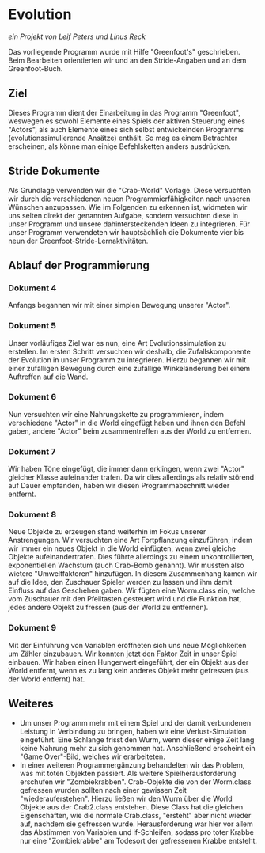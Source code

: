 # **Evolution**

*ein Projekt von Leif Peters und Linus Reck*

Das vorliegende Programm wurde mit Hilfe "Greenfoot's" geschrieben. Beim Bearbeiten orientierten wir und an den Stride-Angaben und an dem Greenfoot-Buch.

## **Ziel**
Dieses Programm dient der Einarbeitung in das Programm "Greenfoot", weswegen es sowohl Elemente eines Spiels der aktiven Steuerung eines "Actors", als auch Elemente eines sich selbst entwickelnden Programms (evolutionssimulierende Ansätze) enthält. So mag es einem Betrachter erscheinen, als könne man einige Befehlsketten anders ausdrücken.

## **Stride Dokumente**
Als Grundlage verwenden wir die "Crab-World" Vorlage. Diese versuchten wir durch die verschiedenen neuen Programmierfähigkeiten nach unseren Wünschen anzupassen. Wie im Folgenden zu erkennen ist, widmeten wir uns selten direkt der genannten Aufgabe, sondern versuchten diese in unser Programm und unsere dahintersteckenden Ideen zu integrieren. Für unser Programm verwendeten wir hauptsächlich die Dokumente vier bis neun der Greenfoot-Stride-Lernaktivitäten.

## **Ablauf der Programmierung**

### **Dokument 4**
Anfangs begannen wir mit einer simplen Bewegung unserer "Actor".

### **Dokument 5**
Unser vorläufiges Ziel war es nun, eine Art Evolutionssimulation zu erstellen. Im ersten Schritt versuchten wir deshalb, die Zufallskomponente der Evolution in unser Programm zu integrieren. Hierzu begannen wir mit einer zufälligen Bewegung durch eine zufällige Winkeländerung bei einem Auftreffen auf die Wand.

### **Dokument 6**
Nun versuchten wir eine Nahrungskette zu programmieren, indem verschiedene "Actor" in die World eingefügt haben und ihnen den Befehl gaben, andere "Actor" beim zusammentreffen aus der World zu entfernen.

### **Dokument 7**
Wir haben Töne eingefügt, die immer dann erklingen, wenn zwei "Actor" gleicher Klasse aufeinander trafen. Da wir dies allerdings als relativ störend auf Dauer empfanden, haben wir diesen Programmabschnitt wieder entfernt.

### **Dokument 8**
Neue Objekte zu erzeugen stand weiterhin im Fokus unserer Anstrengungen. Wir versuchten eine Art Fortpflanzung einzuführen, indem wir immer ein neues Objekt in die World einfügten, wenn zwei gleiche Objekte aufeinandertrafen. Dies führte allerdings zu einem unkontrollierten, exponentiellen Wachstum (auch Crab-Bomb genannt). Wir mussten also wietere "Umweltfaktoren" hinzufügen. In diesem Zusammenhang kamen wir auf die Idee, den Zuschauer Spieler werden zu lassen und ihm damit Einfluss auf das Geschehen gaben. Wir fügten eine Worm.class ein, welche vom Zuschauer mit den Pfeiltasten gesteuert wird und die Funktion hat, jedes andere Objekt zu fressen (aus der World zu entfernen).

### **Dokument 9**
Mit der Einführung von Variablen eröffneten sich uns neue Möglichkeiten um Zähler einzubauen. Wir konnten jetzt den Faktor Zeit in unser Spiel einbauen. Wir haben einen Hungerwert eingeführt, der ein Objekt aus der World entfernt, wenn es zu lang kein anderes Objekt mehr gefressen (aus der World entfernt) hat.

## **Weiteres**
- Um unser Programm mehr mit einem Spiel und der damit verbundenen Leistung in Verbindung zu bringen, haben wir eine Verlust-Simulation eingeführt. Eine Schlange frisst den Wurm, wenn dieser einige Zeit lang keine Nahrung mehr zu sich genommen hat. Anschließend erscheint ein "Game Over"-Bild, welches wir erarbeiteten.
- In einer weiteren Programmergänzung behandelten wir das Problem, was mit toten Objekten passiert. Als weitere Spielherausforderung erschufen wir "Zombiekrabben". Crab-Objekte die von der Worm.class gefressen wurden sollten nach einer gewissen Zeit "wiederauferstehen". Hierzu ließen wir den Wurm über die World Objekte aus der Crab2.class entstehen. Diese Class hat die gleichen Eigenschaften, wie die normale Crab.class, "ersteht" aber nicht wieder auf, nachdem sie gefressen wurde. Herausforderung war hier vor allem das Abstimmen von Variablen und if-Schleifen, sodass pro toter Krabbe nur eine "Zombiekrabbe" am Todesort der gefressenen Krabbe entsteht.
